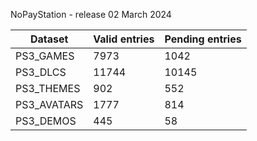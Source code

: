 NoPayStation - release 02 March 2024

|  Dataset  |Valid entries|Pending entries|
|-----------|-------------|---------------|
| PS3_GAMES |     7973    |      1042     |
|  PS3_DLCS |    11744    |     10145     |
| PS3_THEMES|     902     |      552      |
|PS3_AVATARS|     1777    |      814      |
| PS3_DEMOS |     445     |       58      |